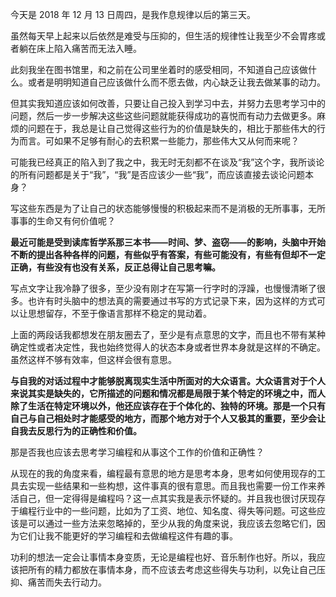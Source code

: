 今天是 2018 年 12 月 13 日周四，是我作息规律以后的第三天。

虽然每天早上起来以后依然是难受与压抑的，但生活的规律性让我至少不会胃疼或者躺在床上陷入痛苦而无法入睡。

此刻我坐在图书馆里，和之前在公司里坐着时的感受相同，不知道自己应该做什么。或者是明明知道自己应该做什么而不愿去做，内心缺乏让我去做某事的动力。

但其实我知道应该如何改善，只要让自己投入到学习中去，并努力去思考学习中的问题，然后一步一步解决这些这些问题就能获得成功的喜悦而有动力去做更多。麻烦的问题在于，我总是让自己觉得这些行为的价值是缺失的，相比于那些伟大的行为而言。可如果不足够有耐心的去积累一些能力，那些伟大又从何而来呢？

可能我已经真正的陷入到了我之中，我无时无刻都不在谈及“我”这个字，我所谈论的所有问题都是关于“我”，“我”是否应该少一些“我”，而应该直接去谈论问题本身？

写这些东西是为了让自己的状态能够慢慢的积极起来而不是消极的无所事事，无所事事的生命又有何价值呢？

**最近可能是受到读库哲学系那三本书——时间、梦、盗窃——的影响，头脑中开始不断的提出各种各样的问题，有些似乎有答案，有些可能没有，有些有但却不一定正确，有些没有也没有关系，反正总得让自己思考嘛。**

写点文字让我冷静了很多，至少没有刚才在写第一行字时的浮躁，也慢慢清晰了很多。也许有时头脑中的想法真的需要通过书写的方式记录下来，因为这样的方式可以让思想留存，不至于像语言那样不稳定的晃动着。

上面的两段话我都想发在朋友圈去了，至少是有点意思的文字，而且也不带有某种确定性或者决定性，我也始终觉得人的状态本身或者世界本身就是这样的不确定。虽然这样不够有效率，但这样会很有意思。

**与自我的对话过程中才能够脱离现实生活中所面对的大众语言。大众语言对于个人来说其实是缺失的，它所描述的问题和情况都是局限于某个特定的环境之中，而人除了生活在特定环境以外，他还应该存在于个体化的、独特的环境。那是一个只有自己与自己相处时才能感受的地方，而那个地方对于个人又极其的重要，至少会让自我去反思行为的正确性和价值。**

那是否我也应该去思考学习编程和从事这个工作的价值和正确性？

从现在的我的角度来看，编程最有意思的地方是思考本身，思考如何使用现存的工具去实现一些结果和一些构想，这件事真的很有意思。而且我也需要一份工作来养活自己，但一定得得是编程吗？这一点其实我是表示怀疑的。并且我也很讨厌现存于编程行业中的一些问题，比如为了工资、地位、知名度、得失等问题。可这些应该是可以通过一些方法来忽略掉的，至少从我的角度来说，我应该去忽略它们，因为它们让我不能更好的学习编程和去做编程这件有趣的事。

功利的想法一定会让事情本身变质，无论是编程也好、音乐制作也好。所以，我应该把所有的精力都放在事情本身，而不应该去考虑这些得失与功利，以免让自己压抑、痛苦而失去行动力。

